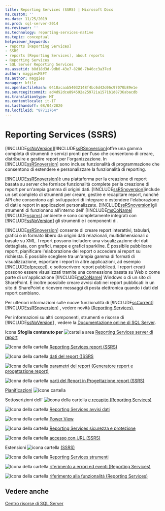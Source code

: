 ```yaml
---
title: Reporting Services (SSRS) | Microsoft Docs
ms.custom: ''
ms.date: 11/25/2019
ms.prod: sql-server-2014
ms.reviewer: ''
ms.technology: reporting-services-native
ms.topic: conceptual
helpviewer_keywords:
- reports [Reporting Services]
- SSRS
- reports [Reporting Services], about reports
- Reporting Services
- SQL Server Reporting Services
ms.assetid: b8d18d3d-9db0-43e7-8286-7b46cc3a37ed
author: maggiesMSFT
ms.author: maggies
manager: kfile
ms.openlocfilehash: 0418acaab54032148f4bc6d42d06c97070b89e1e
ms.sourcegitcommit: ad4d92dce894592a259721a1571b1d8736abacdb
ms.translationtype: MT
ms.contentlocale: it-IT
ms.lasthandoff: 08/04/2020
ms.locfileid: "87711764"
---
```

# <a name="reporting-services-ssrs"></a>Reporting Services (SSRS)
  [!INCLUDE[ssNoVersion](../includes/ssnoversion-md.md)][!INCLUDE[ssRSnoversion](../includes/ssrsnoversion-md.md)]offre una gamma completa di strumenti e servizi pronti per l'uso che consentono di creare, distribuire e gestire report per l'organizzazione. In [!INCLUDE[ssRSnoversion](../includes/ssrsnoversion-md.md)] sono incluse funzionalità di programmazione che consentono di estendere e personalizzare la funzionalità di reporting.

 [!INCLUDE[ssRSnoversion](../includes/ssrsnoversion-md.md)]è una piattaforma per la creazione di report basata su server che fornisce funzionalità complete per la creazione di report per un'ampia gamma di origini dati. [!INCLUDE[ssRSnoversion](../includes/ssrsnoversion-md.md)]include un set completo di strumenti per creare, gestire e recapitare report, nonché API che consentono agli sviluppatori di integrare o estendere l'elaborazione di dati e report in applicazioni personalizzate. [!INCLUDE[ssRSnoversion](../includes/ssrsnoversion-md.md)]gli strumenti di funzionano all'interno dell' [!INCLUDE[msCoName](../includes/msconame-md.md)] [!INCLUDE[vsprvs](../includes/vsprvs-md.md)] ambiente e sono completamente integrati con [!INCLUDE[ssNoVersion](../includes/ssnoversion-md.md)] gli strumenti e i componenti di.

 [!INCLUDE[ssRSnoversion](../includes/ssrsnoversion-md.md)] consente di creare report interattivi, tabulari, grafici o in formato libero da origini dati relazionali, multidimensionali o basate su XML. I report possono includere una visualizzazione dei dati dettagliata, con grafici, mappe e grafici sparkline. È possibile pubblicare report, pianificare l'elaborazione dei report o accedere ai report su richiesta. È possibile scegliere tra un'ampia gamma di formati di visualizzazione, esportare i report in altre applicazioni, ad esempio [!INCLUDE[ofprexcel](../includes/ofprexcel-md.md)], e sottoscrivere report pubblicati. I report creati possono essere visualizzati tramite una connessione basata su Web o come parte di un'applicazione [!INCLUDE[msCoName](../includes/msconame-md.md)] Windows o di un sito di SharePoint. È inoltre possibile creare avvisi dati nei report pubblicati in un sito di SharePoint e ricevere messaggi di posta elettronica quando i dati del report cambiano.

 Per ulteriori informazioni sulle nuove funzionalità di [!INCLUDE[ssCurrent](../includes/sscurrent-md.md)] [!INCLUDE[ssRSnoversion](../includes/ssrsnoversion-md.md)] , vedere novità [&#40;Reporting Services&#41;](../../2014/reporting-services/what-s-new-reporting-services.md).

 Per informazioni su altri componenti, strumenti e risorse di [!INCLUDE[ssNoVersion](../includes/ssnoversion-md.md)] , vedere la [Documentazione online di SQL Server](../index.yml).

 Icona **Sfoglia contenuto per** ![cartella](media/hlp-16folder.gif "Icona Cartella") area [Reporting Services server di report](../../2014/reporting-services/reporting-services-report-server.md)

 ![Icona della cartella](media/hlp-16folder.gif "Icona Cartella") [Reporting Services report &#40;SSRS&#41;](reports/reporting-services-reports-ssrs.md)

 ![Icona della cartella](media/hlp-16folder.gif "Icona Cartella") [dati del report &#40;&#41;SSRS](report-data/report-data-ssrs.md)

 ![Icona della cartella](media/hlp-16folder.gif "Icona Cartella") [parametri del report &#40;Generatore report e progettazione report&#41;](report-design/report-parameters-report-builder-and-report-designer.md)

 ![Icona della cartella](media/hlp-16folder.gif "Icona Cartella") [parti del Report in Progettazione report &#40;SSRS&#41;](report-design/report-parts-in-report-designer-ssrs.md)

 [Pianificazioni](subscriptions/schedules.md) ![icone cartella](media/hlp-16folder.gif "Icona Cartella")

 Sottoscrizioni dell' ![icona della cartella](media/hlp-16folder.gif "Icona Cartella") [e recapito &#40;Reporting Services&#41;](subscriptions/subscriptions-and-delivery-reporting-services.md)

 ![Icona della cartella](media/hlp-16folder.gif "Icona Cartella") [Reporting Services avvisi dati](../ssms/agent/alerts.md)

 ![Icona della cartella](media/hlp-16folder.gif "Icona Cartella") [Power View](https://office.microsoft.com/excel-help/power-view-explore-visualize-and-present-your-data-HA102835634.aspx)

 ![Icona della cartella](media/hlp-16folder.gif "Icona Cartella") [Reporting Services sicurezza e protezione](security/reporting-services-security-and-protection.md)

 ![Icona della cartella](media/hlp-16folder.gif "Icona Cartella") [accesso con URL &#40;SSRS&#41;](url-access-ssrs.md)

 Estensioni ![icona cartella](media/hlp-16folder.gif "Icona Cartella") [&#40;SSRS&#41;](extensions-ssrs.md)

 ![Icona della cartella](media/hlp-16folder.gif "Icona Cartella") [Reporting Services strumenti](tools/reporting-services-tools.md)

 ![Icona della cartella](media/hlp-16folder.gif "Icona Cartella") [riferimento a errori ed eventi &#40;Reporting Services&#41;](troubleshooting/errors-and-events-reference-reporting-services.md)

 ![Icona della cartella](media/hlp-16folder.gif "Icona Cartella") [riferimento alla funzionalità &#40;Reporting Services&#41;](feature-reference-reporting-services.md)

## <a name="see-also"></a>Vedere anche
 [Centro risorse di SQL Server](https://go.microsoft.com/fwlink/?linkID=219676)


